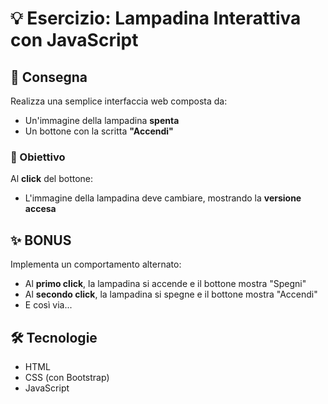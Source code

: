 # 💡 Esercizio: Lampadina Interattiva con JavaScript

## 📝 Consegna

Realizza una semplice interfaccia web composta da:

- Un'immagine della lampadina **spenta**
- Un bottone con la scritta **"Accendi"**

### 🎯 Obiettivo

Al **click** del bottone:

- L'immagine della lampadina deve cambiare, mostrando la **versione accesa**


## ✨ BONUS

Implementa un comportamento alternato:

- Al **primo click**, la lampadina si accende e il bottone mostra "Spegni"
- Al **secondo click**, la lampadina si spegne e il bottone mostra "Accendi"
- E così via...

## 🛠️ Tecnologie

- HTML
- CSS (con Bootstrap)
- JavaScript


